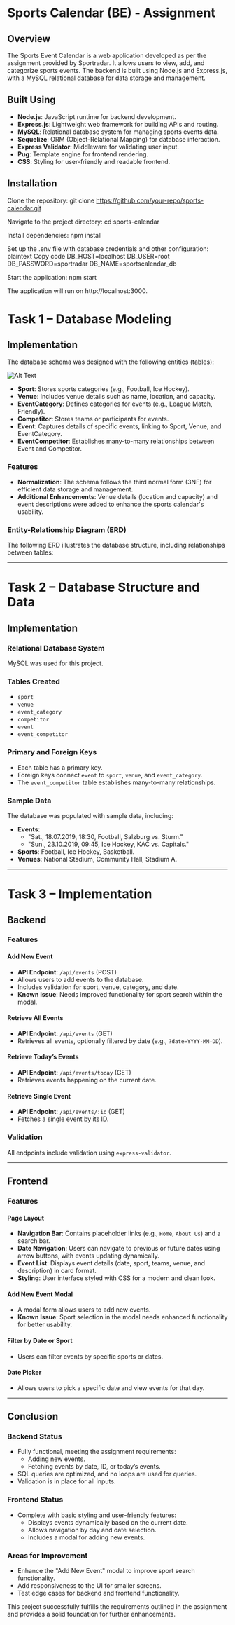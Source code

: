 # Sports Calendar (BE) - Assignment

## Overview

The Sports Event Calendar is a web application developed as per the assignment provided by Sportradar. It allows users to view, add, and categorize sports events. The backend is built using Node.js and Express.js, with a MySQL relational database for data storage and management.

## Built Using

- **Node.js**: JavaScript runtime for backend development.
- **Express.js**: Lightweight web framework for building APIs and routing.
- **MySQL**: Relational database system for managing sports events data.
- **Sequelize**: ORM (Object-Relational Mapping) for database interaction.
- **Express Validator**: Middleware for validating user input.
- **Pug**: Template engine for frontend rendering.
- **CSS**: Styling for user-friendly and readable frontend.


## Installation

Clone the repository:
git clone https://github.com/your-repo/sports-calendar.git

Navigate to the project directory:
cd sports-calendar

Install dependencies:
npm install

Set up the .env file with database credentials and other configuration:
plaintext
Copy code
DB_HOST=localhost
DB_USER=root
DB_PASSWORD=sportradar
DB_NAME=sportscalendar_db

Start the application:
npm start

The application will run on http://localhost:3000.

# Task 1 – Database Modeling

## Implementation

The database schema was designed with the following entities (tables):

![Alt Text](./ERD.png)

- **Sport**: Stores sports categories (e.g., Football, Ice Hockey).
- **Venue**: Includes venue details such as name, location, and capacity.
- **EventCategory**: Defines categories for events (e.g., League Match, Friendly).
- **Competitor**: Stores teams or participants for events.
- **Event**: Captures details of specific events, linking to Sport, Venue, and EventCategory.
- **EventCompetitor**: Establishes many-to-many relationships between Event and Competitor.

### Features

- **Normalization**: The schema follows the third normal form (3NF) for efficient data storage and management.
- **Additional Enhancements**: Venue details (location and capacity) and event descriptions were added to enhance the sports calendar's usability.

### Entity-Relationship Diagram (ERD)

The following ERD illustrates the database structure, including relationships between tables:

---

# Task 2 – Database Structure and Data

## Implementation

### Relational Database System

MySQL was used for this project.

### Tables Created

- `sport`
- `venue`
- `event_category`
- `competitor`
- `event`
- `event_competitor`

### Primary and Foreign Keys

- Each table has a primary key.
- Foreign keys connect `event` to `sport`, `venue`, and `event_category`.
- The `event_competitor` table establishes many-to-many relationships.

### Sample Data

The database was populated with sample data, including:

- **Events**:
  - "Sat., 18.07.2019, 18:30, Football, Salzburg vs. Sturm."
  - "Sun., 23.10.2019, 09:45, Ice Hockey, KAC vs. Capitals."
- **Sports**: Football, Ice Hockey, Basketball.
- **Venues**: National Stadium, Community Hall, Stadium A.

---

# Task 3 – Implementation

## Backend

### Features

#### Add New Event

- **API Endpoint**: `/api/events` (POST)
- Allows users to add events to the database.
- Includes validation for sport, venue, category, and date.
- **Known Issue**: Needs improved functionality for sport search within the modal.

#### Retrieve All Events

- **API Endpoint**: `/api/events` (GET)
- Retrieves all events, optionally filtered by date (e.g., `?date=YYYY-MM-DD`).

#### Retrieve Today’s Events

- **API Endpoint**: `/api/events/today` (GET)
- Retrieves events happening on the current date.

#### Retrieve Single Event

- **API Endpoint**: `/api/events/:id` (GET)
- Fetches a single event by its ID.

### Validation

All endpoints include validation using `express-validator`.

---

## Frontend

### Features

#### Page Layout

- **Navigation Bar**: Contains placeholder links (e.g., `Home`, `About Us`) and a search bar.
- **Date Navigation**: Users can navigate to previous or future dates using arrow buttons, with events updating dynamically.
- **Event List**: Displays event details (date, sport, teams, venue, and description) in card format.
- **Styling**: User interface styled with CSS for a modern and clean look.

#### Add New Event Modal

- A modal form allows users to add new events.
- **Known Issue**: Sport selection in the modal needs enhanced functionality for better usability.

#### Filter by Date or Sport

- Users can filter events by specific sports or dates.

#### Date Picker

- Allows users to pick a specific date and view events for that day.

---

## Conclusion

### Backend Status

- Fully functional, meeting the assignment requirements:
  - Adding new events.
  - Fetching events by date, ID, or today’s events.
- SQL queries are optimized, and no loops are used for queries.
- Validation is in place for all inputs.

### Frontend Status

- Complete with basic styling and user-friendly features:
  - Displays events dynamically based on the current date.
  - Allows navigation by day and date selection.
  - Includes a modal for adding new events.

### Areas for Improvement

- Enhance the "Add New Event" modal to improve sport search functionality.
- Add responsiveness to the UI for smaller screens.
- Test edge cases for backend and frontend functionality.

This project successfully fulfills the requirements outlined in the assignment and provides a solid foundation for further enhancements.



